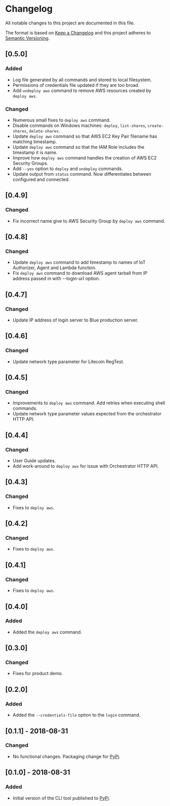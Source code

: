 # Changelog
All notable changes to this project are documented in this file.

The format is based on [Keep a Changelog](http://keepachangelog.com/en/1.0.0/)
and this project adheres to [Semantic Versioning](http://semver.org/spec/v2.0.0.html).


## [0.5.0]
### Added
- Log file generated by all commands and stored to local filesystem.
- Permissions of credentials file updated if they are too broad.
- Add `undeploy aws` command to remove AWS resources created by `deploy aws`.
### Changed
- Numerous small fixes to `deploy aws` command.
- Disable commands on Windows machines: `deploy`, `list-shares`, `create-shares`, `delete-shares`.
- Update `deploy aws` command so that AWS EC2 Key Pair filename has matching timestamp.
- Update `deploy aws` command so that the IAM Role includes the timestamp it is name.
- Improve how `deploy aws` command handles the creation of AWS EC2 Security Groups.
- Add `--yes` option to `deploy` and `undeploy` commands.
- Update output from `status` command. Now differentiates between configured and connected.

## [0.4.9]
### Changed
- Fix incorrect name give to AWS Security Group by `deploy aws` command.

## [0.4.8]
### Changed
- Update `deploy aws` command to add timestamp to names of IoT Authorizer, Agent and Lambda function.
- Fix `deploy aws` command to download AWS agent tarball from IP address passed in with --login-url option.

## [0.4.7]
### Changed
- Update IP address of login server to Blue production server.

## [0.4.6]
### Changed
- Update network type parameter for Litecoin RegTest.

## [0.4.5]
### Changed
- Improvements to `deploy aws` command.  Add retries when executing shell commands.
- Update network type parameter values expected from the orchestrator HTTP API.

## [0.4.4]
### Changed
- User Guide updates.
- Add work-around to `deploy aws` for issue with Orchestrator HTTP API.

## [0.4.3]
### Changed
- Fixes to `deploy aws`.

## [0.4.2]
### Changed
- Fixes to `deploy aws`.

## [0.4.1]
### Changed
- Fixes to `deploy aws`.

## [0.4.0]
### Added
- Added the `deploy aws` command.

## [0.3.0]
### Changed
- Fixes for product demo.

## [0.2.0]
### Added
- Added the `--credentials-file` option to the `login` command.

## [0.1.1] - 2018-08-31
### Changed
- No functional changes. Packaging change for [PyPi](https://pypi.org/).

## [0.1.0] - 2018-08-31
### Added
- Initial version of the CLI tool published to [PyPi](https://pypi.org/).
